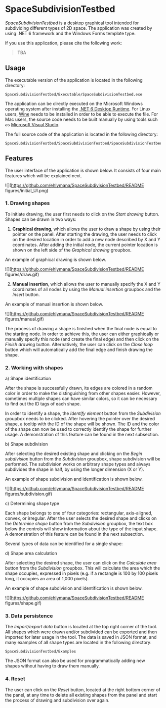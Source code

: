 # SpaceSubdivisionTestbed

*SpaceSubdivisionTestbed* is a desktop graphical tool intended for subdividing different types of 2D space. The application was created by using .NET 6 framework and the Windows Forms template type.

If you use this application, please cite the following work:

> TBA

## Usage

The executable version of the application is located in the following directory:

```
SpaceSubdivisionTestbed/Executable/SpaceSubdivisionTestbed.exe
```

The application can be directly executed on the Microsoft Windows operating system after installing the [.NET 6 Desktop Runtime](https://dotnet.microsoft.com/en-us/download/dotnet/6.0). For Linux users, [Wine](https://www.winehq.org) needs to be installed in order to be able to execute the file. For Mac users, the source code needs to be built manually by using tools such as [Microsoft Visual Studio](https://visualstudio.microsoft.com/vs/mac/).

The full source code of the application is located in the following directory:

```
SpaceSubdivisionTestbed/SpaceSubdivisionTestbed/SpaceSubdivisionTestbed.sln
```

## Features

The user interface of the application is shown below. It consists of four main features which will be explained next.

![](https://github.com/ehlymana/SpaceSubdivisionTestbed/README figures/initial_UI.png)

### 1. Drawing shapes

To initiate drawing, the user first needs to click on the *Start drawing* button. Shapes can be drawn in two ways:

1. **Graphical drawing**, which allows the user to draw a shape by using their pointer on the panel. After starting the drawing, the user needs to click on the desired location in order to add a new node described by X and Y coordinates. After adding the initial node, the current pointer location is shown on the left side of the *Graphical drawing* groupbox.

An example of graphical drawing is shown below.

![](https://github.com/ehlymana/SpaceSubdivisionTestbed/README figures/draw.gif)

2. **Manual insertion**, which allows the user to manually specify the X and Y coordinates of all nodes by using the *Manual insertion* groupbox and the *Insert* button.

An example of manual insertion is shown below.

![](https://github.com/ehlymana/SpaceSubdivisionTestbed/README figures/manual.gif)

The process of drawing a shape is finished when the final node is equal to the starting node. In order to achieve this, the user can either graphically or manually specify this node (and create the final edge) and then click on the *Finish drawing* button. Alternatively, the user can click on the *Close loop* button which will automatically add the final edge and finish drawing the shape.

### 2. Working with shapes

a) Shape identification

After the shape is successfully drawn, its edges are colored in a random color in order to make the distinguishing from other shapes easier. However, sometimes multiple shapes can have similar colors, so it can be necessary to find out the ID tags of each shape.

In order to identify a shape, the *Identify element* button from the *Subdivision* groupbox needs to be clicked. After hovering the pointer over the desired shape, a tooltip with the ID of the shape will be shown. The ID and the color of the shape can now be used to correctly identify the shape for further usage. A demonstration of this feature can be found in the next subsection.

b) Shape subdivision

After selecting the desired existing shape and clicking on the *Begin subdivision* button from the *Subdivision* groupbox, shape subdivision will be performed. The subdivision works on arbitrary shape types and always subdivides the shape in half, by using the longer dimension (X or Y).

An example of shape subdivision and identification is shown below.

![](https://github.com/ehlymana/SpaceSubdivisionTestbed/README figures/subdivision.gif)

c) Determining shape type

Each shape belongs to one of four categories: rectangular, axis-aligned, convex, or irregular. After the user selects the desired shape and clicks on the *Determine shape* button from the *Subdivision* groupbox, the text box below the controls will show information about the type of the input shape. A demonstration of this feature can be found in the next subsection.

Several types of data can be identified for a single shape:

d) Shape area calculation

After selecting the desired shape, the user can click on the *Calculate area* button from the *Subdivision* groupbox. This will calculate the area which the shape occupies, expressed in pixels (e.g. if a rectangle is 100 by 100 pixels long, it occupies an area of 1,000 pixels).

An example of shape subdivision and identification is shown below.

![](https://github.com/ehlymana/SpaceSubdivisionTestbed/README figures/shape.gif)

### 3. Data persistence

The *Import/export data* button is located at the top right corner of the tool. All shapes which were drawn and/or subdivided can be exported and then imported for later usage in the tool. The data is saved in JSON format, and many examples of all shape types are located in the following directory:

```
SpaceSubdivisionTestbed/Examples
```

The JSON format can also be used for programmatically adding new shapes without having to draw them manually.

### 4. Reset

The user can click on the *Reset* button, located at the right bottom corner of the panel, at any time to delete all existing shapes from the panel and start the process of drawing and subdivision over again.
